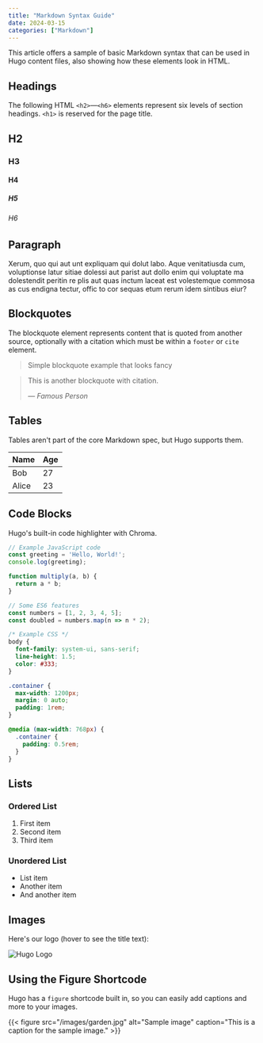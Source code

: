 ```yaml
---
title: "Markdown Syntax Guide"
date: 2024-03-15
categories: ["Markdown"]
---
```


This article offers a sample of basic Markdown syntax that can be used in Hugo content files, also showing how these elements look in HTML.

## Headings

The following HTML `<h2>`—`<h6>` elements represent six levels of section headings. `<h1>` is reserved for the page title.

## H2
### H3
#### H4
##### H5
###### H6

## Paragraph

Xerum, quo qui aut unt expliquam qui dolut labo. Aque venitatiusda cum, voluptionse latur sitiae dolessi aut parist aut dollo enim qui voluptate ma dolestendit peritin re plis aut quas inctum laceat est volestemque commosa as cus endigna tectur, offic to cor sequas etum rerum idem sintibus eiur?

## Blockquotes

The blockquote element represents content that is quoted from another source, optionally with a citation which must be within a `footer` or `cite` element.

> Simple blockquote example that looks fancy

> This is another blockquote with citation.
>
> — <cite>Famous Person</cite>

## Tables

Tables aren't part of the core Markdown spec, but Hugo supports them.

| Name  | Age |
|-------|-----|
| Bob   | 27  |
| Alice | 23  |

## Code Blocks

Hugo's built-in code highlighter with Chroma.

```javascript
// Example JavaScript code
const greeting = 'Hello, World!';
console.log(greeting);

function multiply(a, b) {
  return a * b;
}

// Some ES6 features
const numbers = [1, 2, 3, 4, 5];
const doubled = numbers.map(n => n * 2);
```

```css
/* Example CSS */
body {
  font-family: system-ui, sans-serif;
  line-height: 1.5;
  color: #333;
}

.container {
  max-width: 1200px;
  margin: 0 auto;
  padding: 1rem;
}

@media (max-width: 768px) {
  .container {
    padding: 0.5rem;
  }
}
```

## Lists

### Ordered List

1. First item
2. Second item
3. Third item

### Unordered List

* List item
* Another item
* And another item

## Images

Here's our logo (hover to see the title text):

![Hugo Logo](/images/sample-image.jpg "Hugo logo")

## Using the Figure Shortcode

Hugo has a `figure` shortcode built in, so you can easily add captions and more to your images.

{{< figure src="/images/garden.jpg" alt="Sample image" caption="This is a caption for the sample image." >}}
